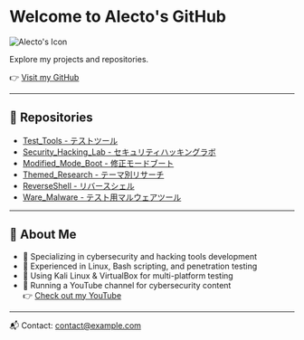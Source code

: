 # Welcome to Alecto's GitHub

![Alecto's Icon](https://github.com/Alecto-Fsociety.png)

Explore my projects and repositories.

👉 [Visit my GitHub](https://github.com/Alecto-Fsociety)

---

## 🔧 Repositories

- [Test_Tools - テストツール](https://github.com/Alecto-Fsociety/Test_Tools)
- [Security_Hacking_Lab - セキュリティハッキングラボ](https://github.com/Alecto-Fsociety/Security_Hacking_Lab)
- [Modified_Mode_Boot - 修正モードブート](https://github.com/Alecto-Fsociety/Modified_Mode_Boot)
- [Themed_Research - テーマ別リサーチ](https://github.com/Alecto-Fsociety/Themed_Research)
- [ReverseShell - リバースシェル](https://github.com/Alecto-Fsociety/ReverseShell)
- [Ware_Malware - テスト用マルウェアツール](https://github.com/Alecto-Fsociety/Ware_Malware)

---

## 👤 About Me

- 🔹 Specializing in cybersecurity and hacking tools development  
- 🔹 Experienced in Linux, Bash scripting, and penetration testing  
- 🔹 Using Kali Linux & VirtualBox for multi-platform testing  
- 🔹 Running a YouTube channel for cybersecurity content  
👉 [Check out my YouTube](https://www.youtube.com/channel/UCCH11jBbn4uDlsWv-G4ANgA)

---

📬 Contact: [contact@example.com](mailto:contact@example.com)
